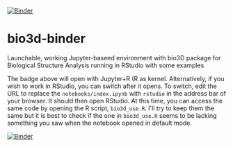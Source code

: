 [![Binder](https://mybinder.org/badge.svg)](https://mybinder.org/v2/gh/fomightez/bio3d-binder/master?filepath=index.ipynb)

# bio3d-binder
Launchable, working Jupyter-baseed environment with bio3D package for Biological Structure Analysis running in RStudio with some examples

The badge above will open with Jupyter+R (R as kernel. Alternatively, if you wish to work in RStudio, you can switch after it opens. To switch, edit the URL to replace the `notebooks/index.ipynb` with `rstudio` in the address bar of your browser. It should then open RStudio. At this time, you can access the same code by opening the R script, `bio3d_use.R`. I'll try to keep them the same but it is best to check if the one in `bio3d_use.R` seems to be lacking something you saw when the notebook opened in default mode.

[![Binder](https://mybinder.org/badge.svg)](https://mybinder.org/v2/gh/fomightez/bio3d-binder/master?filepath=index.ipynb)

